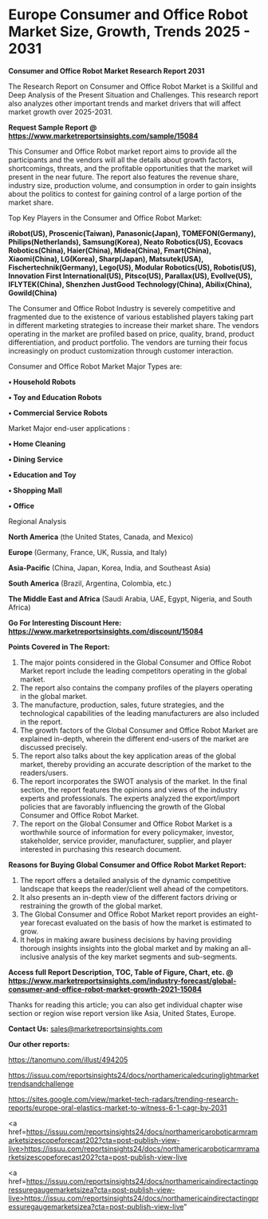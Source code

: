  # Europe Consumer and Office Robot Market Size, Growth, Trends 2025 - 2031

<strong>Consumer and Office Robot Market Research Report 2031</strong>

The Research Report on Consumer and Office Robot Market is a Skillful and Deep Analysis of the Present Situation and Challenges. This research report also analyzes other important trends and market drivers that will affect market growth over 2025-2031.

<strong>Request Sample Report @ <a href=https://www.marketreportsinsights.com/sample/15084>https://www.marketreportsinsights.com/sample/15084</a></strong>

This Consumer and Office Robot market report aims to provide all the participants and the vendors will all the details about growth factors, shortcomings, threats, and the profitable opportunities that the market will present in the near future. The report also features the revenue share, industry size, production volume, and consumption in order to gain insights about the politics to contest for gaining control of a large portion of the market share.

Top Key Players in the Consumer and Office Robot Market:

<strong>iRobot(US), Proscenic(Taiwan), Panasonic(Japan), TOMEFON(Germany), Philips(Netherlands), Samsung(Korea), Neato Robotics(US), Ecovacs Robotics(China), Haier(China), Midea(China), Fmart(China), Xiaomi(China), LG(Korea), Sharp(Japan), Matsutek(USA), Fischertechnik(Germany), Lego(US), Modular Robotics(US), Robotis(US), Innovation First International(US), Pitsco(US), Parallax(US), Evollve(US), IFLYTEK(China), Shenzhen JustGood Technology(China), Abilix(China), Gowild(China)</strong>

The Consumer and Office Robot Industry is severely competitive and fragmented due to the existence of various established players taking part in different marketing strategies to increase their market share. The vendors operating in the market are profiled based on price, quality, brand, product differentiation, and product portfolio. The vendors are turning their focus increasingly on product customization through customer interaction.

Consumer and Office Robot Market Major Types are:

<strong>• Household Robots

• Toy and Education Robots

• Commercial Service Robots</strong>

Market Major end-user applications :

<strong>• Home Cleaning

• Dining Service

• Education and Toy

• Shopping Mall

• Office</strong>

Regional Analysis

</u><strong><b>North America</b></strong> (the United States, Canada, and Mexico)

<strong><b>Europe </b></strong>(Germany, France, UK, Russia, and Italy)

<strong><b>Asia-Pacific</b></strong> (China, Japan, Korea, India, and Southeast Asia)

<strong><b>South America</b></strong> (Brazil, Argentina, Colombia, etc.)

<strong><b>The Middle East and Africa</b></strong> (Saudi Arabia, UAE, Egypt, Nigeria, and South Africa)

<strong>Go For Interesting Discount Here: <a href=https://www.marketreportsinsights.com/discount/15084>https://www.marketreportsinsights.com/discount/15084</a></strong>

<strong>Points Covered in The Report:</strong>
<ol>
  <li>The major points considered in the Global Consumer and Office Robot Market report include the leading competitors operating in the global market.</li>
  <li>The report also contains the company profiles of the players operating in the global market.</li>
  <li>The manufacture, production, sales, future strategies, and the technological capabilities of the leading manufacturers are also included in the report.</li>
  <li>The growth factors of the Global Consumer and Office Robot Market are explained in-depth, wherein the different end-users of the market are discussed precisely.</li>
  <li>The report also talks about the key application areas of the global market, thereby providing an accurate description of the market to the readers/users.</li>
  <li>The report incorporates the SWOT analysis of the market. In the final section, the report features the opinions and views of the industry experts and professionals. The experts analyzed the export/import policies that are favorably influencing the growth of the Global Consumer and Office Robot Market.</li>
  <li>The report on the Global Consumer and Office Robot Market is a worthwhile source of information for every policymaker, investor, stakeholder, service provider, manufacturer, supplier, and player interested in purchasing this research document.</li>
</ol>
<strong>Reasons for Buying Global Consumer and Office Robot Market Report:</strong>

<ol>
  <li>The report offers a detailed analysis of the dynamic competitive landscape that keeps the reader/client well ahead of the competitors.</li>
  <li>It also presents an in-depth view of the different factors driving or restraining the growth of the global market.</li>
  <li>The Global Consumer and Office Robot Market report provides an eight-year forecast evaluated on the basis of how the market is estimated to grow.</li>
  <li>It helps in making aware business decisions by having providing thorough insights insights into the global market and by making an all-inclusive analysis of the key market segments and sub-segments.</li>
</ol>
<strong>Access full Report Description, TOC, Table of Figure, Chart, etc. @ <a href=https://www.marketreportsinsights.com/industry-forecast/global-consumer-and-office-robot-market-growth-2021-15084>https://www.marketreportsinsights.com/industry-forecast/global-consumer-and-office-robot-market-growth-2021-15084</a></strong>


Thanks for reading this article; you can also get individual chapter wise section or region wise report version like Asia, United States, Europe.

<strong>Contact Us:</strong>
sales@marketreportsinsights.com

<strong>Our other reports:</strong>

<a href=https://tanomuno.com/illust/494205>https://tanomuno.com/illust/494205</a>

<a href=https://issuu.com/reportsinsights24/docs/northamericaledcuringlightmarkettrendsandchallenge>https://issuu.com/reportsinsights24/docs/northamericaledcuringlightmarkettrendsandchallenge</a>

<a href=https://sites.google.com/view/market-tech-radars/trending-research-reports/europe-oral-elastics-market-to-witness-6-1-cagr-by-2031>https://sites.google.com/view/market-tech-radars/trending-research-reports/europe-oral-elastics-market-to-witness-6-1-cagr-by-2031</a>

<a href=https://issuu.com/reportsinsights24/docs/northamericaroboticarmramarketsizescopeforecast202?cta=post-publish-view-live>https://issuu.com/reportsinsights24/docs/northamericaroboticarmramarketsizescopeforecast202?cta=post-publish-view-live</a>

<a href=https://issuu.com/reportsinsights24/docs/northamericaindirectactingpressuregaugemarketsizea?cta=post-publish-view-live>https://issuu.com/reportsinsights24/docs/northamericaindirectactingpressuregaugemarketsizea?cta=post-publish-view-live</a>"
